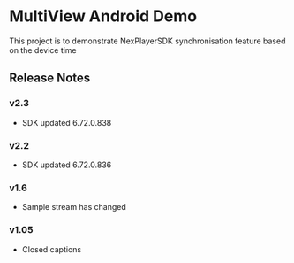 # MultiView Android Demo

This project is to demonstrate NexPlayerSDK synchronisation feature based on the device time

## Release Notes
### v2.3
- SDK updated 6.72.0.838

### v2.2
- SDK updated 6.72.0.836

### v1.6

- Sample stream has changed

### v1.05

- Closed captions


